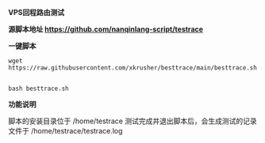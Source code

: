 **VPS回程路由测试**


**源脚本地址 https://github.com/nanqinlang-script/testrace**


**一键脚本**
 
   
    wget https://raw.githubusercontent.com/xkrusher/besttrace/main/besttrace.sh
    
    
    bash besttrace.sh
    
**功能说明**

脚本的安装目录位于 /home/testrace
测试完成并退出脚本后，会生成测试的记录文件于 /home/testrace/testrace.log
